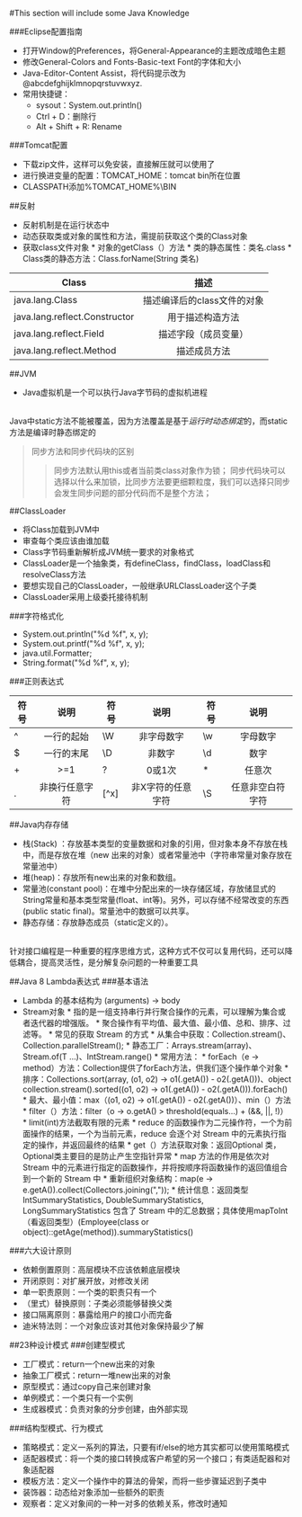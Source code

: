 ﻿#This section will include some Java Knowledge

###Eclipse配置指南
* 打开Window的Preferences，将General-Appearance的主题改成暗色主题
* 修改General-Colors and Fonts-Basic-text Font的字体和大小
* Java-Editor-Content Assist，将代码提示改为@abcdefghijklmnopqrstuvwxyz.
* 常用快捷键：
    * sysout：System.out.println()
    * Ctrl + D：删除行
    * Alt + Shift + R: Rename


###Tomcat配置
* 下载zip文件，这样可以免安装，直接解压就可以使用了
* 进行换进变量的配置：TOMCAT_HOME：tomcat bin所在位置
* CLASSPATH添加%TOMCAT_HOME%\BIN

##反射
* 反射机制是在运行状态中
* 动态获取类或对象的属性和方法，需提前获取这个类的Class对象
* 获取class文件对象
      * 对象的getClass（）方法
      *  类的静态属性：类名.class
      *   Class类的静态方法：Class.forName(String 类名)

| Class        | 描述           | 
| -------------            |:-------------:          |
|java.lang.Class	| 描述编译后的class文件的对象 |
|java.lang.reflect.Constructor	| 用于描述构造方法 |
|java.lang.reflect.Field	| 描述字段（成员变量） |
|java.lang.reflect.Method	| 描述成员方法 |


##JVM
* Java虚拟机是一个可以执行Java字节码的虚拟机进程

<br>    Java中static方法不能被覆盖，因为方法覆盖是基于*运行时动态绑定*的，而static方法是编译时静态绑定的

> 同步方法和同步代码块的区别
>>同步方法默认用this或者当前类class对象作为锁；
>> 同步代码块可以选择以什么来加锁，比同步方法要更细颗粒度，我们可以选择只同步会发生同步问题的部分代码而不是整个方法；

##ClassLoader
* 将Class加载到JVM中
* 审查每个类应该由谁加载
* Class字节码重新解析成JVM统一要求的对象格式
* ClassLoader是一个抽象类，有defineClass，findClass，loadClass和resolveClass方法
* 要想实现自己的ClassLoader，一般继承URLClassLoader这个子类
* ClassLoader采用上级委托接待机制

###字符格式化
* System.out.println("%d %f", x, y);
* System.out.printf("%d %f", x, y);
* java.util.Formatter;
* String.format("%d %f", x, y);

###正则表达式

|符号|	说明|	符号|	说明|	符号|	说明|
| ------------- |:-------------: | ------------- |:-------------: | ------------- |:-------------: |
|^	|一行的起始|	\W	|非字母数字|	\w	|字母数字|
|$	|一行的末尾|	\D	|非数字|	\d	|数字|
|+	|>=1	|?	|0或1次	|*	|任意次|
|.	|非换行任意字符|	[^x]	|非X字符的任意字符|	\S	|任意非空白符字符|

##Java内存存储
* 栈(Stack) ：存放基本类型的变量数据和对象的引用，但对象本身不存放在栈中，而是存放在堆（new 出来的对象）或者常量池中（字符串常量对象存放在常量池中）
* 堆(heap)：存放所有new出来的对象和数组。
* 常量池(constant pool)：在堆中分配出来的一块存储区域，存放储显式的String常量和基本类型常量(float、int等)。另外，可以存储不经常改变的东西(public static final)。常量池中的数据可以共享。
* 静态存储：存放静态成员（static定义的）。

<br>针对接口编程是一种重要的程序思维方式，这种方式不仅可以复用代码，还可以降低耦合，提高灵活性，是分解复杂问题的一种重要工具
<br>

##Java 8 Lambda表达式
###基本语法
* Lambda 的基本结构为 (arguments) -> body
* Stream对象
      * 指的是一组支持串行并行聚合操作的元素，可以理解为集合或者迭代器的增强版。
      * 聚合操作有平均值、最大值、最小值、总和、排序、过滤等。
      * 常见的获取 Stream 的方式
         * 从集合中获取：Collection.stream()、Collection.parallelStream();
         * 静态工厂：Arrays.stream(array)、Stream.of(T …)、IntStream.range()
      * 常用方法：
         * forEach（e -> method）方法：Collection提供了forEach方法，供我们逐个操作单个对象
         * 排序：Collections.sort(array, (o1, o2) -> o1(.getA()) - o2(.getA()))、object collection.stream().sorted((o1, o2) -> o1(.getA()) - o2(.getA())).forEach()
         * 最大、最小值：max（(o1, o2) -> o1(.getA()) - o2(.getA())）、min（）方法
         * filter（）方法：filter（o -> o.getA() > threshold(equals...) + (&&, ||, !)）
         * limit(int)方法截取有限的元素
         * reduce 的函数操作为二元操作符，一个为前面操作的结果，一个为当前元素，reduce 会逐个对 Stream 中的元素执行指定的操作，并返回最终的结果
         * get（）方法获取对象：返回Optional 类，Optional类主要目的是防止产生空指针异常
         * map 方法的作用是依次对 Stream 中的元素进行指定的函数操作，并将按顺序将函数操作的返回值组合到一个新的 Stream 中
         * 重新组织对象结构：map(e -> e.getA()).collect(Collectors.joining(","));
         * 统计信息：返回类型IntSummaryStatistics, DoubleSummaryStatistics, LongSummaryStatistics 包含了 Stream 中的汇总数据；具体使用mapToInt（看返回类型）(Employee(class or object)::getAge(method)).summaryStatistics()

###六大设计原则
* 依赖倒置原则：高层模块不应该依赖底层模块
* 开闭原则：对扩展开放，对修改关闭
* 单一职责原则：一个类的职责只有一个
* （里式）替换原则：子类必须能够替换父类
* 接口隔离原则：暴露给用户的接口小而完备
* 迪米特法则：一个对象应该对其他对象保持最少了解

##23种设计模式
###创建型模式
* 工厂模式：return一个new出来的对象
* 抽象工厂模式：return一堆new出来的对象
* 原型模式：通过copy自己来创建对象
* 单例模式：一个类只有一个实例
* 生成器模式：负责对象的分步创建，由外部实现

###结构型模式、行为模式
* 策略模式：定义一系列的算法，只要有if/else的地方其实都可以使用策略模式
* 适配器模式：将一个类的接口转换成客户希望的另一个接口；有类适配器和对象适配器
* 模板方法：定义一个操作中的算法的骨架，而将一些步骤延迟到子类中
* 装饰器：动态给对象添加一些额外的职责
* 观察者：定义对象间的一种一对多的依赖关系，修改时通知
